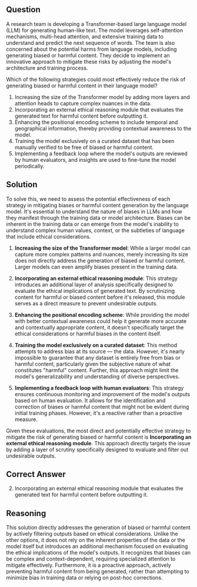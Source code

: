 ## Question
A research team is developing a Transformer-based large language model (LLM) for generating human-like text. The model leverages self-attention mechanisms, multi-head attention, and extensive training data to understand and predict the next sequence of words. The team is also concerned about the potential harms from language models, including generating biased or harmful content. They decide to implement an innovative approach to mitigate these risks by adjusting the model's architecture and training process.

Which of the following strategies could most effectively reduce the risk of generating biased or harmful content in their language model?

1. Increasing the size of the Transformer model by adding more layers and attention heads to capture complex nuances in the data.
2. Incorporating an external ethical reasoning module that evaluates the generated text for harmful content before outputting it.
3. Enhancing the positional encoding scheme to include temporal and geographical information, thereby providing contextual awareness to the model.
4. Training the model exclusively on a curated dataset that has been manually verified to be free of biased or harmful content.
5. Implementing a feedback loop where the model's outputs are reviewed by human evaluators, and insights are used to fine-tune the model periodically.

## Solution
To solve this, we need to assess the potential effectiveness of each strategy in mitigating biases or harmful content generation by the language model. It's essential to understand the nature of biases in LLMs and how they manifest through the training data or model architecture. Biases can be inherent in the training data or can emerge from the model's inability to understand complex human values, context, or the subtleties of language that include ethical considerations.

1. **Increasing the size of the Transformer model**: While a larger model can capture more complex patterns and nuances, merely increasing its size does not directly address the generation of biased or harmful content. Larger models can even amplify biases present in the training data.

2. **Incorporating an external ethical reasoning module**: This strategy introduces an additional layer of analysis specifically designed to evaluate the ethical implications of generated text. By scrutinizing content for harmful or biased content before it's released, this module serves as a direct measure to prevent undesirable outputs.

3. **Enhancing the positional encoding scheme**: While providing the model with better contextual awareness could help it generate more accurate and contextually appropriate content, it doesn't specifically target the ethical considerations or harmful biases in the content itself.

4. **Training the model exclusively on a curated dataset**: This method attempts to address bias at its source — the data. However, it's nearly impossible to guarantee that any dataset is entirely free from bias or harmful content, particularly given the subjective nature of what constitutes "harmful" content. Further, this approach might limit the model's generalizability and understanding of diverse perspectives.

5. **Implementing a feedback loop with human evaluators**: This strategy ensures continuous monitoring and improvement of the model's outputs based on human evaluation. It allows for the identification and correction of biases or harmful content that might not be evident during initial training phases. However, it's a reactive rather than a proactive measure.

Given these evaluations, the most direct and potentially effective strategy to mitigate the risk of generating biased or harmful content is **Incorporating an external ethical reasoning module**. This approach directly targets the issue by adding a layer of scrutiny specifically designed to evaluate and filter out undesirable outputs.

## Correct Answer
2. Incorporating an external ethical reasoning module that evaluates the generated text for harmful content before outputting it.

## Reasoning
This solution directly addresses the generation of biased or harmful content by actively filtering outputs based on ethical considerations. Unlike the other options, it does not rely on the inherent properties of the data or the model itself but introduces an additional mechanism focused on evaluating the ethical implications of the model's outputs. It recognizes that biases can be complex and context-dependent, requiring specialized attention to mitigate effectively. Furthermore, it is a proactive approach, actively preventing harmful content from being generated, rather than attempting to minimize bias in training data or relying on post-hoc corrections.